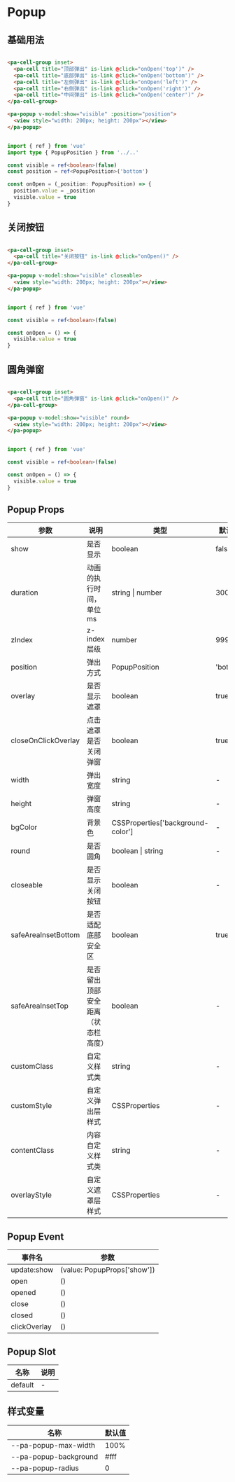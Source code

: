 # Popup

<!--codes start-->

## 基础用法

```html [template]

<pa-cell-group inset>
  <pa-cell title="顶部弹出" is-link @click="onOpen('top')" />
  <pa-cell title="底部弹出" is-link @click="onOpen('bottom')" />
  <pa-cell title="左侧弹出" is-link @click="onOpen('left')" />
  <pa-cell title="右侧弹出" is-link @click="onOpen('right')" />
  <pa-cell title="中间弹出" is-link @click="onOpen('center')" />
</pa-cell-group>

<pa-popup v-model:show="visible" :position="position">
  <view style="width: 200px; height: 200px"></view>
</pa-popup>

```
```ts [script]

import { ref } from 'vue'
import type { PopupPosition } from '../..'

const visible = ref<boolean>(false)
const position = ref<PopupPosition>('bottom')

const onOpen = (_position: PopupPosition) => {
  position.value = _position
  visible.value = true
}

```
## 关闭按钮

```html [template]

<pa-cell-group inset>
  <pa-cell title="关闭按钮" is-link @click="onOpen()" />
</pa-cell-group>

<pa-popup v-model:show="visible" closeable>
  <view style="width: 200px; height: 200px"></view>
</pa-popup>

```
```ts [script]

import { ref } from 'vue'

const visible = ref<boolean>(false)

const onOpen = () => {
  visible.value = true
}

```
## 圆角弹窗

```html [template]

<pa-cell-group inset>
  <pa-cell title="圆角弹窗" is-link @click="onOpen()" />
</pa-cell-group>

<pa-popup v-model:show="visible" round>
  <view style="width: 200px; height: 200px"></view>
</pa-popup>

```
```ts [script]

import { ref } from 'vue'

const visible = ref<boolean>(false)

const onOpen = () => {
  visible.value = true
}

```

<!--codes end-->

## Popup Props

<!--props start-->

| 参数 | 说明 | 类型 | 默认值 |
| --- | ----- | --- | --- |
| show | 是否显示 | boolean |  false |
| duration | 动画的执行时间，单位ms | string \| number |  300 |
| zIndex | z-index层级 | number |  999 |
| position | 弹出方式 | PopupPosition |  'bottom' |
| overlay | 是否显示遮罩 | boolean |  true |
| closeOnClickOverlay | 点击遮罩是否关闭弹窗 | boolean |  true |
| width | 弹出宽度 | string | - |
| height | 弹窗高度 | string | - |
| bgColor | 背景色 | CSSProperties['background-color'] | - |
| round | 是否圆角 | boolean \| string | - |
| closeable | 是否显示关闭按钮 | boolean | - |
| safeAreaInsetBottom | 是否适配底部安全区 | boolean |  true |
| safeAreaInsetTop | 是否留出顶部安全距离（状态栏高度） | boolean | - |
| customClass | 自定义样式类 | string | - |
| customStyle | 自定义弹出层样式 | CSSProperties | - |
| contentClass | 内容自定义样式类 | string | - |
| overlayStyle | 自定义遮罩层样式 | CSSProperties | - |

<!--props end-->

## Popup Event

<!--event start-->

| 事件名 | 参数 |
| --- | --- |
| update:show | (value: PopupProps['show'])  |
| open | ()  |
| opened | ()  |
| close | ()  |
| closed | ()  |
| clickOverlay | ()  |

<!--event end-->

## Popup Slot

<!--slot start-->

| 名称 | 说明 |
| --- | --- |
| default | - |

<!--slot end-->

## 样式变量

<!--cssVar start-->

| 名称 | 默认值 |
| --- | --- |
| --pa-popup-max-width | 100% |
| --pa-popup-background | #fff |
| --pa-popup-radius | 0 |

<!--cssVar end-->

